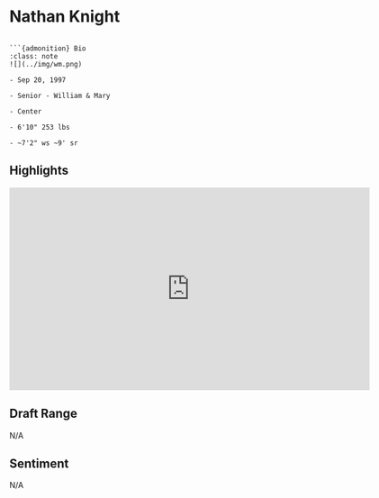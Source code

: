 Nathan Knight
===
```{image} ../img/nathan_knight.jpg
```

```{margin}
```{admonition} Bio
:class: note
![](../img/wm.png)

- Sep 20, 1997

- Senior - William & Mary

- Center

- 6'10" 253 lbs

- ~7'2" ws ~9' sr
```

## Highlights
<iframe width="640" height="360" src="https://www.youtube.com/embed/K-2KPDywCH4" frameborder="0" allow="accelerometer; autoplay; encrypted-media; gyroscope; picture-in-picture" allowfullscreen></iframe>

## Draft Range

N/A

## Sentiment

N/A